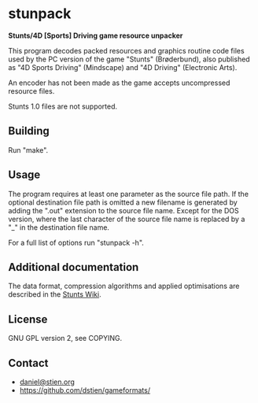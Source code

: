 # stunpack

**Stunts/4D [Sports] Driving game resource unpacker**

This program decodes packed resources and graphics routine code files used by the PC version of the game "Stunts" (Brøderbund), also published as "4D Sports Driving" (Mindscape) and "4D Driving" (Electronic Arts).

An encoder has not been made as the game accepts uncompressed resource files.

Stunts 1.0 files are not supported.

## Building

Run "make".

## Usage

The program requires at least one parameter as the source file path. If the optional destination file path is omitted a new filename is generated by adding the ".out" extension to the source file name. Except for the DOS version, where the last character of the source file name is replaced by a "_" in the destination file name.

For a full list of options run "stunpack -h".

## Additional documentation

The data format, compression algorithms and applied optimisations are described in the [Stunts Wiki](https://wiki.stunts.hu/wiki/Compression).

## License

GNU GPL version 2, see COPYING.

## Contact

* daniel@stien.org
* https://github.com/dstien/gameformats/
